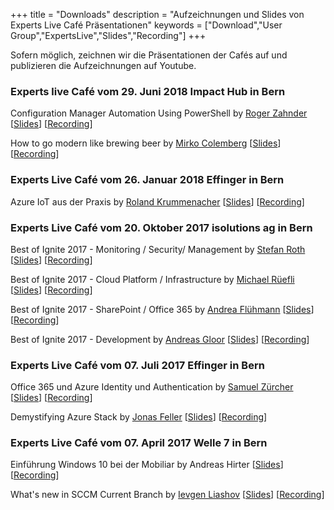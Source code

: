 +++
title = "Downloads"
description = "Aufzeichnungen und Slides von Experts Live Café Präsentationen"
keywords = ["Download","User Group","ExpertsLive","Slides","Recording"]
+++

Sofern möglich, zeichnen wir die Präsentationen der Cafés auf und publizieren die Aufzeichnungen auf Youtube.

### Experts live Café vom 29. Juni 2018 Impact Hub in Bern
Configuration Manager Automation Using PowerShell by [Roger Zahnder](https://rzander.azurewebsites.net/)
[[Slides](/docs/20180629_configmgr-powershell.pdf)] [[Recording](https://youtu.be/twR4uFdxBTY)] 

How to go modern like brewing beer by [Mirko Colemberg](http://blog.colemberg.ch)
[[Slides](/docs/20180629_how-to-go-modern.pdf)] [[Recording](https://youtu.be/Y50HD_7jjCU)] 

### Experts Live Café vom 26. Januar 2018 Effinger in Bern
Azure IoT aus der Praxis by [Roland Krummenacher](https://twitter.com/rolandkru)
[[Slides](/docs/20180629_azure-iot.pdf)] [[Recording](https://youtu.be/UfIhXYXX5lY)]

### Experts Live Café vom 20. Oktober 2017 isolutions ag in Bern
Best of Ignite 2017 - Monitoring / Security/ Management by [Stefan Roth](https://stefanroth.net)
[[Slides](/docs/20171020_monitoring.pdf)] [[Recording](https://youtu.be/Y50HD_7jjCU)]

Best of Ignite 2017 - Cloud Platform / Infrastructure by [Michael Rüefli](http://miru.ch)
[[Slides](/docs/20171020_cloud.pdf)] [[Recording](https://youtu.be/Y50HD_7jjCU?t=34m)]

Best of Ignite 2017 - SharePoint / Office 365 by [Andrea Flühmann](https://twitter.com/fluehmandrea)
[[Slides](/docs/20171020_collaboration.pdf)] [[Recording](https://youtu.be/Y50HD_7jjCU?t=1h17m)]

Best of Ignite 2017 - Development by [Andreas Gloor](https://twitter.com/agloor)
[[Slides](/docs/20171020_development.pdf)] [[Recording](https://youtu.be/Y50HD_7jjCU?t=1h42m40s)]

### Experts Live Café vom 07. Juli 2017 Effinger in Bern
Office 365 und Azure Identity und Authentication by [Samuel Zürcher](https://twitter.com/sharepointszu)
[[Slides](/docs/20170707_azure-identity-authentication.pdf)] [[Recording](https://youtu.be/v3wrzFJYD-o)]

Demystifying Azure Stack by [Jonas Feller](http://jofe.ch)
[[Slides](/docs/20170707_demystifying-azure-stack.pdf)] [[Recording](https://youtu.be/VjEvDO-gn38)]

### Experts Live Café vom 07. April 2017 Welle 7 in Bern
Einführung Windows 10 bei der Mobiliar by Andreas Hirter
[[Slides](/docs/20170407_windows10-mobiliar.pdf)] [[Recording](https://youtu.be/Dk5JH3tDGOM)]

What's new in SCCM Current Branch by [Ievgen Liashov](http://liashov.com/)
[[Slides](/docs/20170407_sccm-whats-new.pdf)] [[Recording](https://youtu.be/MvIcUYVQK-0)]
